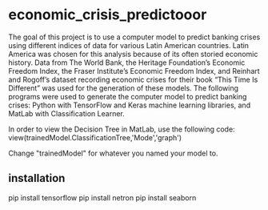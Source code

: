# economic_crisis_predictooor

The goal of this project is to use a computer model to predict banking crises using different indices of data for various Latin American countries. Latin America was chosen for this analysis because of its often storied economic history. Data from The World Bank, the Heritage Foundation’s Economic Freedom Index, the Fraser Institute’s Economic Freedom Index, and Reinhart and Rogoff’s dataset recording economic crises for their book “This Time Is Different” was used for the generation of these models. The following programs were used to generate the computer model to predict banking crises: Python with TensorFlow and Keras machine learning libraries, and MatLab with Classification Learner.

In order to view the Decision Tree in MatLab, use the following code:
view(trainedModel.ClassificationTree,'Mode','graph')

Change "trainedModel" for whatever you named your model to.

installation
---------------
pip install tensorflow
pip install netron
pip install seaborn

